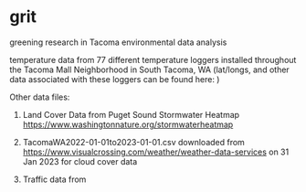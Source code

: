 # grit
greening research in Tacoma environmental data analysis

temperature data from 77 different temperature loggers installed throughout the Tacoma Mall Neighborhood in South Tacoma, WA
(lat/longs, and other data associated with these loggers can be found here: )


Other data files:
1) Land Cover Data from Puget Sound Stormwater Heatmap https://www.washingtonnature.org/stormwaterheatmap

2) TacomaWA2022-01-01to2023-01-01.csv downloaded from https://www.visualcrossing.com/weather/weather-data-services on 31 Jan 2023 for cloud cover data

3) Traffic data from 